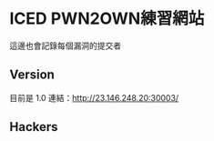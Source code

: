 # ICED PWN2OWN練習網站  
這邊也會記錄每個漏洞的提交者  
## Version  
目前是 1.0
連結：http://23.146.248.20:30003/
## Hackers
